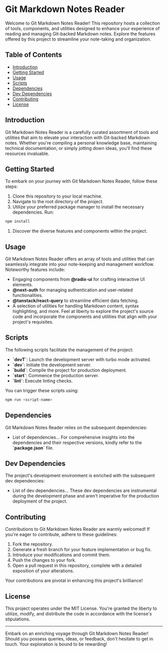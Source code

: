 # Git Markdown Notes Reader

Welcome to Git Markdown Notes Reader! This repository hosts a collection of tools, components, and utilities designed to enhance your experience of reading and managing Git-backed Markdown notes. Explore the features offered by this project to streamline your note-taking and organization.

## Table of Contents

- [Introduction](#introduction)
- [Getting Started](#getting-started)
- [Usage](#usage)
- [Scripts](#scripts)
- [Dependencies](#dependencies)
- [Dev Dependencies](#dev-dependencies)
- [Contributing](#contributing)
- [License](#license)

## Introduction

Git Markdown Notes Reader is a carefully curated assortment of tools and utilities that aim to elevate your interaction with Git-backed Markdown notes. Whether you're compiling a personal knowledge base, maintaining technical documentation, or simply jotting down ideas, you'll find these resources invaluable.

## Getting Started

To embark on your journey with Git Markdown Notes Reader, follow these steps:

1. Clone this repository to your local machine.
2. Navigate to the root directory of the project.
3. Utilize your preferred package manager to install the necessary dependencies. Run:

```sh
npm install
```

1. Discover the diverse features and components within the project.

## Usage

Git Markdown Notes Reader offers an array of tools and utilities that can seamlessly integrate into your note-keeping and management workflow. Noteworthy features include:

- Engaging components from **@radix-ui** for crafting interactive UI elements.
- **@next-auth** for managing authentication and user-related functionalities.
- **@tanstack/react-query** to streamline efficient data fetching.
- A selection of utilities for handling Markdown content, syntax highlighting, and more.
Feel at liberty to explore the project's source code and incorporate the components and utilities that align with your project's requisites.

## Scripts

The following scripts facilitate the management of the project:

- **\`devT`**: Launch the development server with turbo mode activated.
- **\`dev`**: Initiate the development server.
- **\`build`**: Compile the project for production deployment.
- **\`start`**: Commence the production server.
- **\`lint`**: Execute linting checks.

You can trigger these scripts using:
```sh
npm run <script-name>
```

## Dependencies

Git Markdown Notes Reader relies on the subsequent dependencies:

- List of dependencies...
For comprehensive insights into the dependencies and their respective versions, kindly refer to the **\`package.json`** file.

## Dev Dependencies

The project's development environment is enriched with the subsequent dev dependencies:

- List of dev dependencies...
These dev dependencies are instrumental during the development phase and aren't imperative for the production deployment of the project.

## Contributing

Contributions to Git Markdown Notes Reader are warmly welcomed! If you're eager to contribute, adhere to these guidelines:

1. Fork the repository.
2. Generate a fresh branch for your feature implementation or bug fix.
3. Introduce your modifications and commit them.
4. Push the changes to your fork.
5. Open a pull request in this repository, complete with a detailed exposition of your alterations.

Your contributions are pivotal in enhancing this project's brilliance!

## License
This project operates under the MIT License. You're granted the liberty to utilize, modify, and distribute the code in accordance with the license's stipulations.

---

Embark on an enriching voyage through Git Markdown Notes Reader! Should you possess queries, ideas, or feedback, don't hesitate to get in touch. Your exploration is bound to be rewarding!
